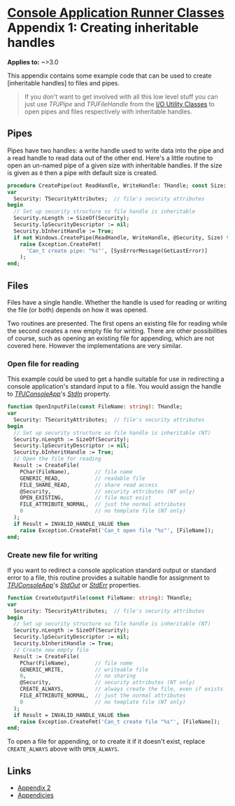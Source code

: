 # [Console Application Runner Classes](../../index.md)  Appendix 1: Creating inheritable handles

**Applies to:** ~>3.0

This appendix contains some example code that can be used to create [inheritable handles] to files and pipes.

> If you don't want to get involved with all this low level stuff you can just use _TPJPipe_ and _TPJFileHandle_ from the [I/O Utility Classes](../../../Docs/IOUtils.md) to open pipes and files respectively with inheritable handles.

## Pipes

Pipes have two handles: a write handle used to write data into the pipe and a read handle to read data out of the other end. Here's a little routine to open an un-named pipe of a given size with inheritable handles. If the size is given as `0` then a pipe with default size is created.

```pascal
procedure CreatePipe(out ReadHandle, WriteHandle: THandle; const Size: LongWord = 0);
var
  Security: TSecurityAttributes;  // file's security attributes
begin
  // Set up security structure so file handle is inheritable
  Security.nLength := SizeOf(Security);
  Security.lpSecurityDescriptor := nil;
  Security.bInheritHandle := True;
  if not Windows.CreatePipe(ReadHandle, WriteHandle, @Security, Size) then
    raise Exception.CreateFmt(
      'Can_t create pipe: "%s"', [SysErrorMessage(GetLastError)]
    );
end;
```

## Files

Files have a single handle. Whether the handle is used for reading or writing the file (or both) depends on how it was opened.

Two routines are presented. The first opens an existing file for reading while the second creates a new empty file for writing. There are other possibilities of course, such as opening an existing file for appending, which are not covered here. However the implementations are very similar.

### Open file for reading

This example could be used to get a handle suitable for use in redirecting a console application's standard input to a file. You would assign the handle to [_TPJConsoleApp_](../API/TPJConsoleApp.md)'s [_StdIn_](../API/TPJCustomConsoleApp-StdIn.md) property.

```pascal
function OpenInputFile(const FileName: string): THandle;
var
  Security: TSecurityAttributes;  // file's security attributes
begin
  // Set up security structure so file handle is inheritable (NT)
  Security.nLength := SizeOf(Security);
  Security.lpSecurityDescriptor := nil;
  Security.bInheritHandle := True;
  // Open the file for reading
  Result := CreateFile(
    PChar(FileName),        // file name
    GENERIC_READ,           // readable file
    FILE_SHARE_READ,        // share read access
    @Security,              // security attributes (NT only)
    OPEN_EXISTING,          // file must exist
    FILE_ATTRIBUTE_NORMAL,  // just the normal attributes
    0                       // no template file (NT only)
  );
  if Result = INVALID_HANDLE_VALUE then
    raise Exception.CreateFmt('Can_t open file "%s"', [FileName]);
end;
```

### Create new file for writing

If you want to redirect a console application standard output or standard error to a file, this routine provides a suitable handle for assignment to [_TPJConsoleApp_](../API/TPJConsoleApp.md)'s [_StdOut_](../API/TPJCustomConsoleApp-StdOut.md) or [_StdErr_](../API/TPJCustomConsoleApp-StdErr.md) properties.

```pascal
function CreateOutputFile(const FileName: string): THandle;
var
  Security: TSecurityAttributes;  // file's security attributes
begin
  // Set up security structure so file handle is inheritable (NT)
  Security.nLength := SizeOf(Security);
  Security.lpSecurityDescriptor := nil;
  Security.bInheritHandle := True;
  // Create new empty file
  Result := CreateFile(
    PChar(FileName),        // file name
    GENERIC_WRITE,          // writeable file
    0,                      // no sharing
    @Security,              // security attributes (NT only)
    CREATE_ALWAYS,          // always create the file, even if exists
    FILE_ATTRIBUTE_NORMAL,  // just the normal attributes
    0                       // no template file (NT only)
  );
  if Result = INVALID_HANDLE_VALUE then
    raise Exception.CreateFmt('Can_t create file "%s"', [FileName]);
end;
```

To open a file for appending, or to create it if it doesn't exist, replace `CREATE_ALWAYS` above with `OPEN_ALWAYS`.

## Links

* [Appendix 2](./Appendix2.md)
* [Appendicies](../Appendices.md)
